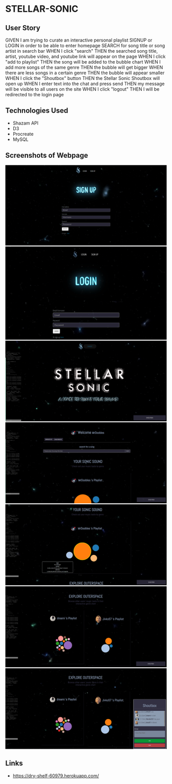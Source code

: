# STELLAR-SONIC

## User Story 
GIVEN I am trying to curate an interactive personal playlist
SIGNUP or LOGIN in order to be able to enter homepage
SEARCH for song title or song artist in search bar
WHEN I click "search" 
THEN the searched song title, artist, youtube video, and youtube link will appear on the page
WHEN I click "add to playlist" 
THEN the song will be added to the bubble chart 
WHEN I add more songs of the same genre
THEN the bubble will get bigger
WHEN there are less songs in a certain genre
THEN the bubble will appear smaller
WHEN I click the "Shoutbox" button
THEN the Stellar Sonic Shoutbox will open up 
WHEN I enter text into the chat and press send
THEN my message will be visible to all users on the site
WHEN I click "logout"
THEN I will be redirected to the login page



## Technologies Used
- Shazam API 
- D3 
- Procreate
- MySQL 

## Screenshots of Webpage
![signup-screenshot](public/assets/images/sign-up-screenshot.png)
![login-screenshot](public/assets/images/login-screenshot.png)
![homepage-screenshot](public/assets/images/main-page-screenshot.png)
![search-screenshot](public/assets/images/search-screenshot.png)
![bubble-chart-screenshot](public/assets/images/bubble-chart-screenshot.png)
![users-screenshot](public/assets/images/users-screenshot.png)
![shoutbox-screenshot](public/assets/images/shoutbox-screenshot.png)

## Links 
- https://dry-shelf-60979.herokuapp.com/